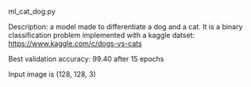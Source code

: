ml_cat_dog.py

Description: a model made to differentiate a dog and a cat. It is a binary classification problem implemented with a kaggle datset: https://www.kaggle.com/c/dogs-vs-cats

Best validation accuracy: 99.40 after 15 epochs

Input image is (128, 128, 3)
